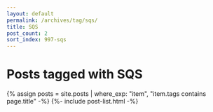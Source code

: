 ```yaml
---
layout: default
permalink: /archives/tag/sqs/
title: SQS
post_count: 2
sort_index: 997-sqs
---
```

<h1 class="page-heading">Posts tagged with SQS</h1>
{% assign posts = site.posts | where_exp: "item", "item.tags contains page.title" -%}
{%- include post-list.html -%}
